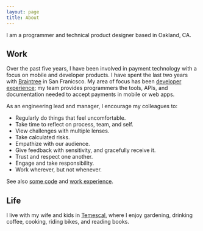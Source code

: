 ```yaml
---
layout: page
title: About
---
```


I am a programmer and technical product designer based in Oakland, CA.

## Work

Over the past five years, I have been involved in payment technology with a focus on mobile and developer products. I have spent the last two years with [Braintree](https://braintreepayments.com) in San Franicsco. My area of focus has been [developer experience](https://developers.braintreepayments.com/); my team provides programmers the tools, APIs, and documentation needed to accept payments in mobile or web apps.

As an engineering lead and manager, I encourage my colleagues to:

- Regularly do things that feel uncomfortable.
- Take time to reflect on process, team, and self.
- View challenges with multiple lenses.
- Take calculated risks.
- Empathize with our audience.
- Give feedback with sensitivity, and gracefully receive it.
- Trust and respect one another.
- Engage and take responsibility.
- Work wherever, but not whenever.

See also [some code](https://github.com/burnto) and [work experience](https://www.linkedin.com/in/brentfitzgerald).

## Life

I live with my wife and kids in [Temescal](https://en.wikipedia.org/wiki/Temescal,_Oakland,_California), where I enjoy gardening, drinking coffee, cooking, riding bikes, and reading books.
